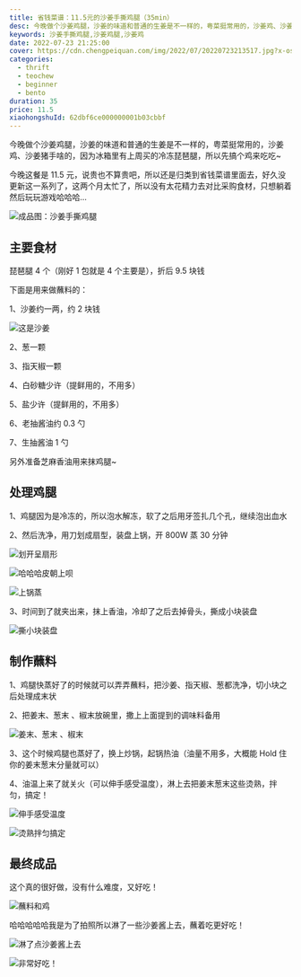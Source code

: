 ```yaml
---
title: 省钱菜谱：11.5元的沙姜手撕鸡腿（35min）
desc: 今晚做个沙姜鸡腿，沙姜的味道和普通的生姜是不一样的，粤菜挺常用的，沙姜鸡、沙姜猪手啥的，因为冰箱里有上周买的冷冻琵琶腿，所以先搞个鸡来吃吃~
keywords: 沙姜手撕鸡腿,沙姜鸡腿,沙姜鸡
date: 2022-07-23 21:25:00
cover: https://cdn.chengpeiquan.com/img/2022/07/20220723213517.jpg?x-oss-process=image/interlace,1
categories:
  - thrift
  - teochew
  - beginner
  - bento
duration: 35
price: 11.5
xiaohongshuId: 62dbf6ce000000001b03cbbf
---
```


今晚做个沙姜鸡腿，沙姜的味道和普通的生姜是不一样的，粤菜挺常用的，沙姜鸡、沙姜猪手啥的，因为冰箱里有上周买的冷冻琵琶腿，所以先搞个鸡来吃吃~

今晚这餐是 11.5 元，说贵也不算贵吧，所以还是归类到省钱菜谱里面去，好久没更新这一系列了，这两个月太忙了，所以没有太花精力去对比采购食材，只想躺着然后玩玩游戏哈哈哈…

![成品图：沙姜手撕鸡腿](https://cdn.chengpeiquan.com/img/2022/07/20220723213540.jpg?x-oss-process=image/interlace,1)

## 主要食材

琵琶腿 4 个（刚好 1 包就是 4 个主要是），折后 9.5 块钱

下面是用来做蘸料的：

1、沙姜约一两，约 2 块钱

![这是沙姜](https://cdn.chengpeiquan.com/img/2022/07/20220723213533.jpg?x-oss-process=image/interlace,1)

2、葱一颗

3、指天椒一颗

4、白砂糖少许（提鲜用的，不用多）

5、盐少许（提鲜用的，不用多）

6、老抽酱油约 0.3 勺

7、生抽酱油 1 勺

另外准备芝麻香油用来抹鸡腿~

## 处理鸡腿

1、鸡腿因为是冷冻的，所以泡水解冻，软了之后用牙签扎几个孔，继续泡出血水

2、然后洗净，用刀划成扇型，装盘上锅，开 800W 蒸 30 分钟

![划开呈扇形](https://cdn.chengpeiquan.com/img/2022/07/20220723213530.jpg?x-oss-process=image/interlace,1)

![哈哈哈皮朝上呗](https://cdn.chengpeiquan.com/img/2022/07/20220723213531.jpg?x-oss-process=image/interlace,1)

![上锅蒸](https://cdn.chengpeiquan.com/img/2022/07/20220723213532.jpg?x-oss-process=image/interlace,1)

3、时间到了就夹出来，抹上香油，冷却了之后去掉骨头，撕成小块装盘

![撕小块装盘](https://cdn.chengpeiquan.com/img/2022/07/20220723213534.jpg?x-oss-process=image/interlace,1)

## 制作蘸料

1、鸡腿快蒸好了的时候就可以弄弄蘸料，把沙姜、指天椒、葱都洗净，切小块之后处理成末状

2、把姜末、葱末 、椒末放碗里，撒上上面提到的调味料备用

![姜末、葱末 、椒末](https://cdn.chengpeiquan.com/img/2022/07/20220723213535.jpg?x-oss-process=image/interlace,1)

3、这个时候鸡腿也蒸好了，换上炒锅，起锅热油（油量不用多，大概能 Hold 住你的姜末葱末分量就可以）

4、油温上来了就关火（可以伸手感受温度），淋上去把姜末葱末这些烫熟，拌匀，搞定！

![伸手感受温度](https://cdn.chengpeiquan.com/img/2022/07/20220723213536.jpg?x-oss-process=image/interlace,1)

![烫熟拌匀搞定](https://cdn.chengpeiquan.com/img/2022/07/20220723213537.jpg?x-oss-process=image/interlace,1)

## 最终成品

这个真的很好做，没有什么难度，又好吃！

![蘸料和鸡](https://cdn.chengpeiquan.com/img/2022/07/20220723213538.jpg?x-oss-process=image/interlace,1)

哈哈哈哈哈我是为了拍照所以淋了一些沙姜酱上去，蘸着吃更好吃！

![淋了点沙姜酱上去](https://cdn.chengpeiquan.com/img/2022/07/20220723213539.jpg?x-oss-process=image/interlace,1)

![非常好吃！](https://cdn.chengpeiquan.com/img/2022/07/20220723213541.jpg?x-oss-process=image/interlace,1)
